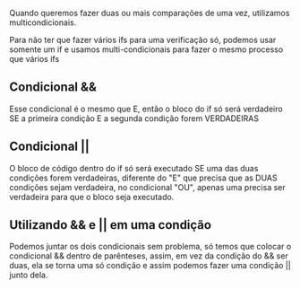 Quando queremos fazer duas ou mais comparações de uma vez, utilizamos multicondicionais.

Para não ter que fazer vários ifs para uma verificação só, podemos usar somente um if e usamos multi-condicionais para fazer o mesmo processo que vários ifs

## Condicional &&

Esse condicional é o mesmo que E, então o bloco do if só será verdadeiro SE a primeira condição E a segunda condição forem VERDADEIRAS

## Condicional ||

O bloco de código dentro do if só será executado SE uma das duas condições forem verdadeiras, diferente do "E" que precisa que as DUAS condições sejam verdadeira, no condicional "OU", apenas uma precisa ser verdadeira para que o bloco seja executado.

## Utilizando && e || em uma condição

Podemos juntar os dois condicionais sem problema, só temos que colocar o condicional && dentro de parênteses, assim, em vez da condição do && ser duas, ela se torna uma só condição e assim podemos fazer uma condição || junto dela.
